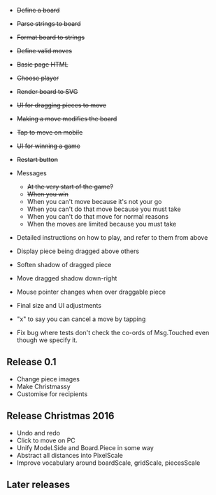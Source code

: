 
- ~~Define a board~~
- ~~Parse strings to board~~
- ~~Format board to strings~~
- ~~Define valid moves~~
- ~~Basic page HTML~~
- ~~Choose player~~
- ~~Render board to SVG~~
- ~~UI for dragging pieces to move~~
- ~~Making a move modifies the board~~
- ~~Tap to move on mobile~~

- ~~UI for winning a game~~
- ~~Restart button~~
- Messages
    - ~~At the very start of the game?~~
    - ~~When you win~~
    - When you can't move because it's not your go
    - When you can't do that move because you must take
    - When you can't do that move for normal reasons
    - When the moves are limited because you must take

- Detailed instructions on how to play, and refer to them from above

- Display piece being dragged above others
- Soften shadow of dragged piece
- Move dragged shadow down-right

- Mouse pointer changes when over draggable piece

- Final size and UI adjustments
- "x" to say you can cancel a move by tapping

- Fix bug where tests don't check the co-ords of Msg.Touched even though
  we specify it.

## Release 0.1

- Change piece images
- Make Christmassy
- Customise for recipients

## Release Christmas 2016

- Undo and redo
- Click to move on PC
- Unify Model.Side and Board.Piece in some way
- Abstract all distances into PixelScale
- Improve vocabulary around boardScale, gridScale, piecesScale

## Later releases
